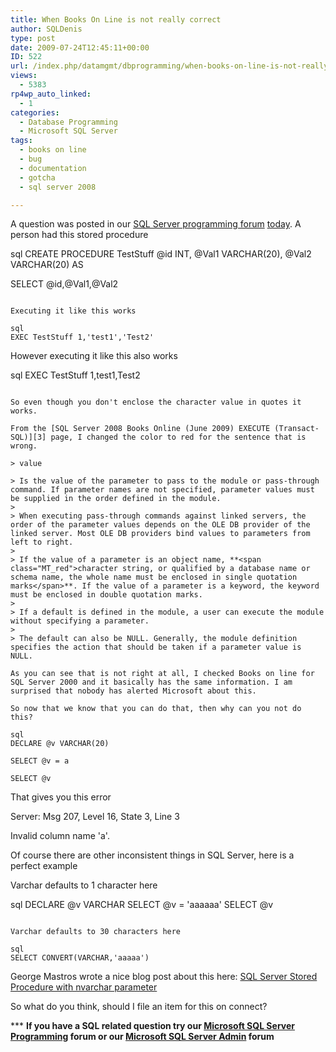 ```yaml
---
title: When Books On Line is not really correct
author: SQLDenis
type: post
date: 2009-07-24T12:45:11+00:00
ID: 522
url: /index.php/datamgmt/dbprogramming/when-books-on-line-is-not-really-correct/
views:
  - 5383
rp4wp_auto_linked:
  - 1
categories:
  - Database Programming
  - Microsoft SQL Server
tags:
  - books on line
  - bug
  - documentation
  - gotcha
  - sql server 2008

---
```

A question was posted in our [SQL Server programming forum][1] [today][2]. A person had this stored procedure

sql
CREATE PROCEDURE TestStuff
@id INT,
@Val1 VARCHAR(20),
@Val2 VARCHAR(20)
AS
 
SELECT @id,@Val1,@Val2
```

Executing it like this works

sql
EXEC TestStuff 1,'test1','Test2'
```

However executing it like this also works

sql
EXEC TestStuff 1,test1,Test2
```

So even though you don't enclose the character value in quotes it works.

From the [SQL Server 2008 Books Online (June 2009) EXECUTE (Transact-SQL)][3] page, I changed the color to red for the sentence that is wrong.

> value
  
> Is the value of the parameter to pass to the module or pass-through command. If parameter names are not specified, parameter values must be supplied in the order defined in the module.
> 
> When executing pass-through commands against linked servers, the order of the parameter values depends on the OLE DB provider of the linked server. Most OLE DB providers bind values to parameters from left to right.
> 
> If the value of a parameter is an object name, **<span class="MT_red">character string, or qualified by a database name or schema name, the whole name must be enclosed in single quotation marks</span>**. If the value of a parameter is a keyword, the keyword must be enclosed in double quotation marks.
> 
> If a default is defined in the module, a user can execute the module without specifying a parameter.
> 
> The default can also be NULL. Generally, the module definition specifies the action that should be taken if a parameter value is NULL.

As you can see that is not right at all, I checked Books on line for SQL Server 2000 and it basically has the same information. I am surprised that nobody has alerted Microsoft about this.

So now that we know that you can do that, then why can you not do this?

sql
DECLARE @v VARCHAR(20)
 
SELECT @v = a
 
SELECT @v
```

That gives you this error
  
Server: Msg 207, Level 16, State 3, Line 3
  
Invalid column name 'a'.

Of course there are other inconsistent things in SQL Server, here is a perfect example

Varchar defaults to 1 character here

sql
DECLARE @v VARCHAR
SELECT @v = 'aaaaaa'
SELECT @v
```

Varchar defaults to 30 characters here

sql
SELECT CONVERT(VARCHAR,'aaaaa')
```

George Mastros wrote a nice blog post about this here: [SQL Server Stored Procedure with nvarchar parameter][4]

So what do you think, should I file an item for this on connect?



\*** **If you have a SQL related question try our [Microsoft SQL Server Programming][1] forum or our [Microsoft SQL Server Admin][5] forum**<ins></ins>

 [1]: http://forum.ltd.local/viewforum.php?f=17
 [2]: http://forum.ltd.local/viewtopic.php?f=17&t=6856
 [3]: http://msdn.microsoft.com/en-us/library/ms188332.aspx
 [4]: /index.php/DataMgmt/DataDesign/sql-server-stored-procedure-with-nvarcha
 [5]: http://forum.ltd.local/viewforum.php?f=22